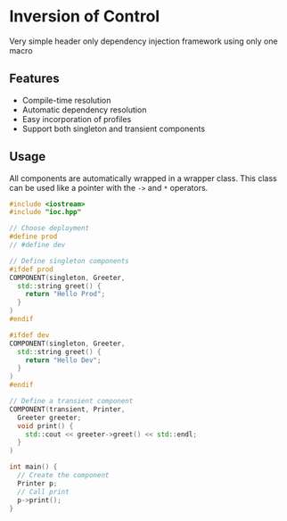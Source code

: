 # Inversion of Control

Very simple header only dependency injection framework using only one macro

## Features

- Compile-time resolution
- Automatic dependency resolution
- Easy incorporation of profiles
- Support both singleton and transient components

## Usage

All components are automatically wrapped in a wrapper class. This class can be used like a pointer with the `->` and `*` operators.

```cpp
#include <iostream>
#include "ioc.hpp"

// Choose deployment
#define prod
// #define dev

// Define singleton components
#ifdef prod
COMPONENT(singleton, Greeter,
  std::string greet() {
    return "Hello Prod";
  }
)
#endif

#ifdef dev
COMPONENT(singleton, Greeter,
  std::string greet() {
    return "Hello Dev";
  }
)
#endif

// Define a transient component
COMPONENT(transient, Printer,
  Greeter greeter;
  void print() {
    std::cout << greeter->greet() << std::endl;
  }
)

int main() {
  // Create the component
  Printer p;
  // Call print
  p->print();
}
```
